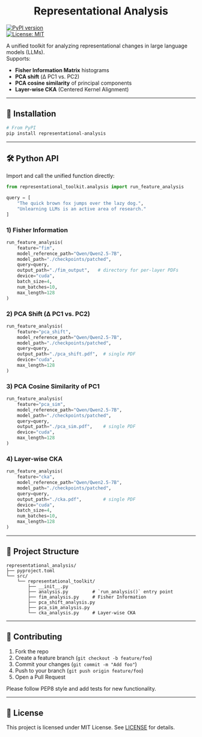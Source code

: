<h1 align="center">Representational Analysis</h1>

[![PyPI version](https://img.shields.io/pypi/v/representational_analysis.svg)](https://pypi.org/project/representational_analysis/)  
[![License: MIT](https://img.shields.io/badge/License-MIT-yellow.svg)](LICENSE)

A unified toolkit for analyzing representational changes in large language models (LLMs).  
Supports:

- **Fisher Information Matrix** histograms  
- **PCA shift** (Δ PC1 vs. PC2)  
- **PCA cosine similarity** of principal components  
- **Layer-wise CKA** (Centered Kernel Alignment)  

---
## 🔧 Installation

```bash
# From PyPI
pip install representational-analysis

````

---
## 🛠️ Python API

Import and call the unified function directly:

```python
from representational_toolkit.analysis import run_feature_analysis

query = [
    "The quick brown fox jumps over the lazy dog.",
    "Unlearning LLMs is an active area of research."
]
````

### 1) Fisher Information

```python
run_feature_analysis(
    feature="fim",
    model_reference_path="Qwen/Qwen2.5-7B",
    model_path="./checkpoints/patched",
    query=query,
    output_path="./fim_output",   # directory for per-layer PDFs
    device="cuda",
    batch_size=4,
    num_batches=10,
    max_length=128
)
```

### 2) PCA Shift (Δ PC1 vs. PC2)

```python
run_feature_analysis(
    feature="pca_shift",
    model_reference_path="Qwen/Qwen2.5-7B",
    model_path="./checkpoints/patched",
    query=query,
    output_path="./pca_shift.pdf",  # single PDF
    device="cuda",
    max_length=128
)
```

### 3) PCA Cosine Similarity of PC1

```python
run_feature_analysis(
    feature="pca_sim",
    model_reference_path="Qwen/Qwen2.5-7B",
    model_path="./checkpoints/patched",
    query=query,
    output_path="./pca_sim.pdf",    # single PDF
    device="cuda",
    max_length=128
)
```

### 4) Layer-wise CKA

```python
run_feature_analysis(
    feature="cka",
    model_reference_path="Qwen/Qwen2.5-7B",
    model_path="./checkpoints/patched",
    query=query,
    output_path="./cka.pdf",        # single PDF
    device="cuda",
    batch_size=4,
    num_batches=10,
    max_length=128
)
```


---

## 📁 Project Structure

```
representational_analysis/
├── pyproject.toml
└── src/
    └── representational_toolkit/
        ├── __init__.py
        ├── analysis.py         # `run_analysis()` entry point
        ├── fim_analysis.py     # Fisher Information
        ├── pca_shift_analysis.py
        ├── pca_sim_analysis.py
        └── cka_analysis.py     # Layer-wise CKA
```

---

## 🤝 Contributing

1. Fork the repo
2. Create a feature branch (`git checkout -b feature/foo`)
3. Commit your changes (`git commit -m "Add foo"`)
4. Push to your branch (`git push origin feature/foo`)
5. Open a Pull Request

Please follow PEP8 style and add tests for new functionality.

---

## 📜 License

This project is licensed under MIT License. See [LICENSE](LICENSE) for details.

```
```
